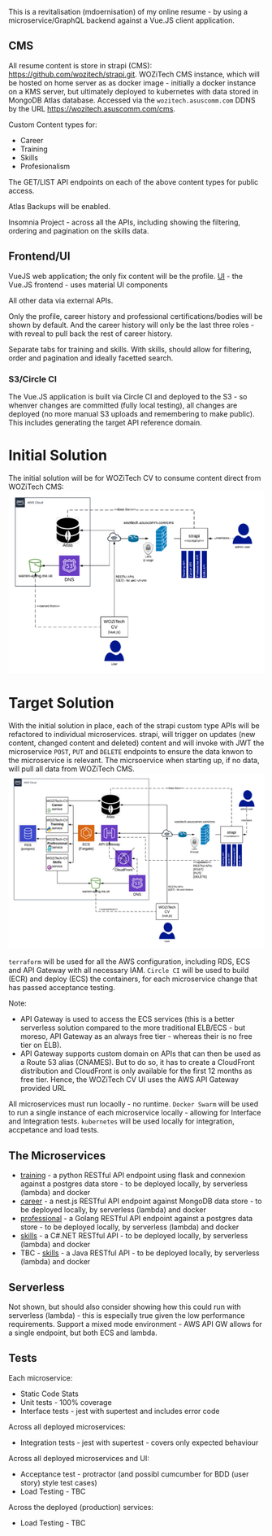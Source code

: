 <!-- TITLE: WOZiTech CV -->
<!-- SUBTITLE: A refactoring of online resume to make more interactive, separate data from presentation, with data served via GraphQL across a set of microservices -->

This is a revitalisation (mdoernisation) of my online resume - by using a microservice/GraphQL backend against a Vue.JS client application.

## CMS
All resume content is store in strapi (CMS): https://github.com/wozitech/strapi.git. WOZiTech CMS instance, which will be hosted on home server as as docker image - initially a docker instance on a KMS server, but ultimately deployed to kubernetes with data stored in MongoDB Atlas database. Accessed via the `wozitech.asuscomm.com` DDNS by the URL https://wozitech.asuscomm.com/cms.

Custom Content types for:
* Career
* Training
* Skills
* Profesionalism

The GET/LIST API endpoints on each of the above content types for public access.

Atlas Backups will be enabled.

Insomnia Project - across all the APIs, including showing the filtering, ordering and pagination on the skills data.

## Frontend/UI
VueJS web application; the only fix content will be the profile. [UI](/projects/cv/ui) - the Vue.JS frontend - uses material UI components

All other data via external APIs. 

Only the profile, career history and professional certifications/bodies will be shown by default. And the career history will only be the last three roles - with reveal to pull back the rest of career history.

Separate tabs for training and skills. With skills, should allow for filtering, order and pagination and ideally facetted search.

### S3/Circle CI
The Vue.JS application is built via Circle CI and deployed to the S3 - so whenver changes are committed (fully local testing), all changes are deployed (no more manual S3 uploads and remembering to make public). This includes generating the target API reference domain.

# Initial Solution
The initial solution will be for WOZiTech CV to consume content direct from WOZiTech CMS:
![Wozitech Cv Initial Solution](/uploads/cv/wozitech-cv-initial-solution.png "Wozitech Cv Initial Solution")

# Target Solution
With the initial solution in place, each of the strapi custom type APIs will be refactored to individual microservices. strapi, will trigger on updates (new content, changed content and deleted) content and will invoke with JWT the microservice `POST`, `PUT` and `DELETE` endpoints to ensure the data knwon to the microservice is relevant. The micrsoervice when starting up, if no data, will pull all data from WOZiTech CMS.
![Wozitech Cv Target Solution](/uploads/cv/wozitech-cv-target-solution.png "Wozitech Cv Target Solution")

`terraform` will be used for all the AWS configuration, including RDS, ECS and API Gateway with all necessary IAM.
`Circle CI` will be used to build (ECR) and deploy (ECS) the containers, for each microservice change that has passed acceptance testing.

Note:
* API Gateway is used to access the ECS services (this is a better serverless solution compared to the more traditional ELB/ECS - but moreso, API Gateway as an always free tier - whereas their is no free tier on ELB).
* API Gateway supports custom domain on APIs that can then be used as a Route 53 alias (CNAMES). But to do so, it has to create a CloudFront distribution and CloudFront is only available for the first 12 months as free tier. Hence, the WOZiTech CV UI uses the AWS API Gateway provided URL

All microservices must run locaolly - no runtime. `Docker Swarm` will be used to run a single instance of each microservice locally - allowing for Interface and Integration tests. `kubernetes` will be used locally for integration, accpetance and load tests.

## The Microservices
* [training](/projects/cv/training) - a python RESTful API endpoint using flask and connexion against a postgres data store - to be deployed locally, by serverless (lambda) and docker
* [career](/projects/cv/career) - a nest.js RESTful API endpoint against MongoDB data store  - to be deployed locally, by serverless (lambda) and docker
* [professional](/projects/cv/professional) - a Golang RESTful API endpoint against a postgres data store - to be deployed locally, by serverless (lambda) and docker
* [skills](/projects/cv/skills) - a C#.NET RESTful API - to be deployed locally, by serverless (lambda) and docker
* TBC - [skills](/projects/cv/achievements) - a Java RESTful API - to be deployed locally, by serverless (lambda) and docker

## Serverless
Not shown, but should also consider showing how this could run with serverless (lambda) - this is especially true given the low performance requirements. Support a mixed mode environment - AWS API GW allows for a single endpoint, but both ECS and lambda.

## Tests
Each microservice:
* Static Code Stats
* Unit tests - 100% coverage
* Interface tests - jest with supertest and includes error code

Across all deployed microservices:
* Integration tests - jest with supertest - covers only expected behaviour

Across all deployed microservices and UI:
* Acceptance test - protractor (and possibl cumcumber for BDD (user story) style test cases)
* Load Testing - TBC

Across the deployed (production) services:
* Load Testing - TBC